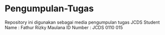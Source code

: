 # Pengumpulan-Tugas
Repository ini digunakan sebagai media pengumpulan tugas JCDS 
Student Name : Fathur Rizky Maulana
ID Number : JCDS 0110 015
